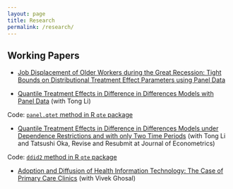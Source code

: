 ```yaml
---
layout: page
title: Research
permalink: /research/
---
```


## Working Papers

* [Job Displacement of Older Workers during the Great Recession: Tight Bounds on Distributional Treatment Effect Parameters using Panel Data](http://bc.bmciv.com/files/2016/09/dte1.pdf)

* [Quantile Treatment Effects in Difference in Differences Models with Panel Data](http://bc.bmciv.com/files/2016/11/panel-treatment-effects.pdf) (with Tong Li)

Code: [`panel.qtet` method in R `qte` package]()

* [Quantile Treatment Effects in Difference in Differences Models under Dependence Restrictions and with only Two Time Periods](http://bc.bmciv.com/wp-content/uploads/2016/08/CDID-Dec-2015-v1.pdf) (with Tong Li and Tatsushi Oka, Revise and Resubmit at Journal of Econometrics)

Code: [`ddid2` method in R `qte` package]()

* [Adoption and Diffusion of Health Information Technology: The Case of Primary Care Clinics](http://www.cesifo-group.de/portal/page/portal/DocBase_Content/WP/WP-CESifo_Working_Papers/wp-cesifo-2012/wp-cesifo-2012-08/cesifo1_wp3925.pdf) (with Vivek Ghosal)